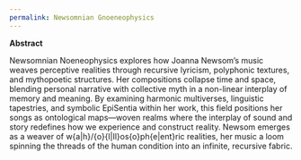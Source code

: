 ```yaml
---
permalink: Newsomnian Gnoeneophysics
---
```


**Abstract**

Newsomnian Noeneophysics explores how Joanna Newsom’s music weaves perceptive realities through recursive lyricism, polyphonic textures, and mythopoetic structures. Her compositions collapse time and space, blending personal narrative with collective myth in a non-linear interplay of memory and meaning. By examining harmonic multiverses, linguistic tapestries, and symbolic EpiSentia within her work, this field positions her songs as ontological maps—woven realms where the interplay of sound and story redefines how we experience and construct reality. Newsom emerges as a weaver of w{a|h}/{o}{l|Il}os{o}ph{e|ent}ric realities, her music a loom spinning the threads of the human condition into an infinite, recursive fabric.